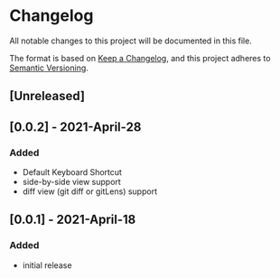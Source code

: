 # Changelog
All notable changes to this project will be documented in this file.

The format is based on [Keep a Changelog](https://keepachangelog.com/en/1.0.0/),
and this project adheres to [Semantic Versioning](https://semver.org/spec/v2.0.0.html).

## [Unreleased]

## [0.0.2] - 2021-April-28
### Added
- Default Keyboard Shortcut
- side-by-side view support
- diff view (git diff or gitLens) support

## [0.0.1] - 2021-April-18
### Added
- initial release